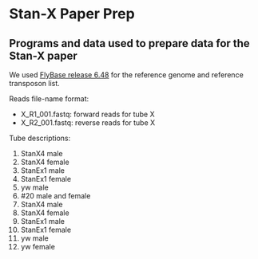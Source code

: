 # Stan-X Paper Prep

## Programs and data used to prepare data for the Stan-X paper

We used [FlyBase release 6.48](http://ftp.flybase.net/releases/FB2022_05/dmel_r6.48/fasta/) for the reference genome and reference transposon list.

Reads file-name format:

- X_R1_001.fastq: forward reads for tube X
- X_R2_001.fastq: reverse reads for tube X

Tube descriptions:

1. StanX4 male
2. StanX4 female
3. StanEx1 male
4. StanEx1 female
5. yw male
6. #20 male and female
7. StanX4 male
8. StanX4 female
9. StanEx1 male
10. StanEx1 female
11. yw male
12. yw female
